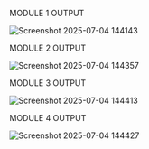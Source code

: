 MODULE 1 OUTPUT

![Screenshot 2025-07-04 144143](https://github.com/user-attachments/assets/cf401cfa-aaf6-484c-bfe5-2713d7468438)


MODULE 2 OUTPUT

![Screenshot 2025-07-04 144357](https://github.com/user-attachments/assets/a6972910-4251-46cf-b336-b66c88e077b2)


MODULE 3 OUTPUT

![Screenshot 2025-07-04 144413](https://github.com/user-attachments/assets/438651ea-a389-4672-b1bc-8725fc2ac2e0)


MODULE 4 OUTPUT

![Screenshot 2025-07-04 144427](https://github.com/user-attachments/assets/3ebc673b-9444-4178-b27f-15b0a3a03641)
